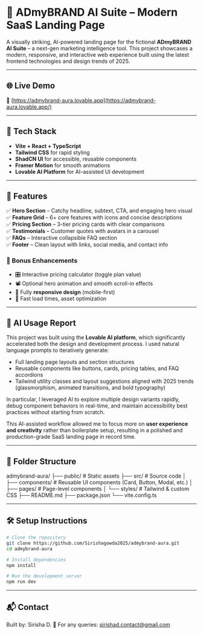# 🧠 ADmyBRAND AI Suite – Modern SaaS Landing Page

A visually striking, AI-powered landing page for the fictional **ADmyBRAND AI Suite** – a next-gen marketing intelligence tool. This project showcases a modern, responsive, and interactive web experience built using the latest frontend technologies and design trends of 2025.

---

## 🌐 Live Demo

🔗 [https://admybrand-aura.lovable.app](https://admybrand-aura.lovable.app/)

---

## 🚀 Tech Stack

- **Vite + React + TypeScript**
- **Tailwind CSS** for rapid styling
- **ShadCN UI** for accessible, reusable components
- **Framer Motion** for smooth animations
- **Lovable AI Platform** for AI-assisted UI development

---

## 🧩 Features

✅ **Hero Section** – Catchy headline, subtext, CTA, and engaging hero visual  
✅ **Feature Grid** – 6+ core features with icons and concise descriptions  
✅ **Pricing Section** – 3-tier pricing cards with clear comparisons  
✅ **Testimonials** – Customer quotes with avatars in a carousel  
✅ **FAQs** – Interactive collapsible FAQ section  
✅ **Footer** – Clean layout with links, social media, and contact info  

### 🎯 Bonus Enhancements
- 🎛️ Interactive pricing calculator (toggle plan value)
- 📽️ Optional hero animation and smooth scroll-in effects
- 📱 Fully **responsive design** (mobile-first)
- 🚀 Fast load times, asset optimization

---

## 🧠 AI Usage Report

This project was built using the **Lovable AI platform**, which significantly accelerated both the design and development process. I used natural language prompts to iteratively generate:

- Full landing page layouts and section structures
- Reusable components like buttons, cards, pricing tables, and FAQ accordions
- Tailwind utility classes and layout suggestions aligned with 2025 trends (glassmorphism, animated transitions, and bold typography)

In particular, I leveraged AI to explore multiple design variants rapidly, debug component behaviors in real-time, and maintain accessibility best practices without starting from scratch.

This AI-assisted workflow allowed me to focus more on **user experience and creativity** rather than boilerplate setup, resulting in a polished and production-grade SaaS landing page in record time.

---

## 📁 Folder Structure

admybrand-aura/
├── public/             # Static assets
├── src/                # Source code
│   ├── components/     # Reusable UI components (Card, Button, Modal, etc.)
│   ├── pages/          # Page-level components
│   └── styles/         # Tailwind & custom CSS
├── README.md
├── package.json
└── vite.config.ts

---

## 🛠️ Setup Instructions

```bash
# Clone the repository
git clone https://github.com/Sirishagowda2025/admybrand-aura.git
cd admybrand-aura

# Install dependencies
npm install

# Run the development server
npm run dev
```

---


## 📬 Contact
Built by: Sirisha D.
💌 For any queries: sirishad.contact@gmail.com








